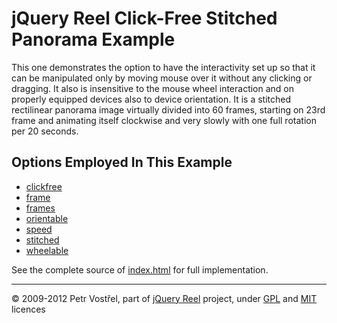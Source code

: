jQuery Reel Click-Free Stitched Panorama Example
================================================

This one demonstrates the option to have the interactivity set up
so that it can be manipulated only by moving mouse over it without any
clicking or dragging. It also is insensitive to the mouse wheel
interaction and on properly equipped devices also to device orientation.
It is a stitched rectilinear panorama image virtually
divided into 60 frames, starting on 23rd frame and animating itself
clockwise and very slowly with one full rotation per 20 seconds.


Options Employed In This Example
--------------------------------

- [clickfree](http://jquery.vostrel.cz/reel#clickfree)
- [frame](http://jquery.vostrel.cz/reel#frame)
- [frames](http://jquery.vostrel.cz/reel#frames)
- [orientable](http://jquery.vostrel.cz/reel#orientable)
- [speed](http://jquery.vostrel.cz/reel#speed)
- [stitched](http://jquery.vostrel.cz/reel#stitched)
- [wheelable](http://jquery.vostrel.cz/reel#wheelable)

See the complete source of [index.html](index.html) for full
implementation.

---
&copy; 2009-2012 Petr Vostřel, part of [jQuery Reel][reel] project, under [GPL][GPL] and [MIT][MIT] licences



[reel]:http://jquery.vostrel.cz/reel
[GPL]:http://opensource.org/licenses/GPL-2.0
[MIT]:http://opensource.org/licenses/MIT

